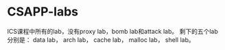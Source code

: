 # CSAPP-labs
ICS课程中所有的lab，没有proxy lab，bomb lab和attack lab。
剩下的五个lab分别是：
data lab，
arch lab，
cache lab，
malloc lab，
shell lab。
